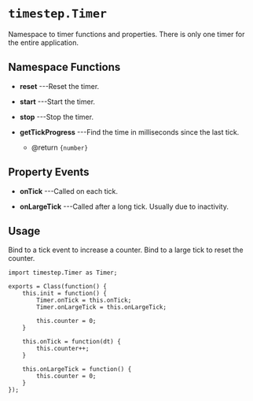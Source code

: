 # `timestep.Timer`

Namespace to timer functions and properties. There
is only one timer for the entire application.

## Namespace Functions

* __reset__ ---Reset the timer.

* __start__ ---Start the timer.

* __stop__ ---Stop the timer.

* __getTickProgress__ ---Find the time in milliseconds
since the last tick.
	* @return `{number}`

## Property Events

* __onTick__ ---Called on each tick.

* __onLargeTick__ ---Called after a long tick. Usually due to inactivity.

## Usage

Bind to a tick event to increase a counter. Bind to a large tick to reset the counter.

~~~
import timestep.Timer as Timer;

exports = Class(function() {
	this.init = function() {
		Timer.onTick = this.onTick;
		Timer.onLargeTick = this.onLargeTick;

		this.counter = 0;
	}

	this.onTick = function(dt) {
		this.counter++;
	}

	this.onLargeTick = function() {
		this.counter = 0;
	}
});
~~~
